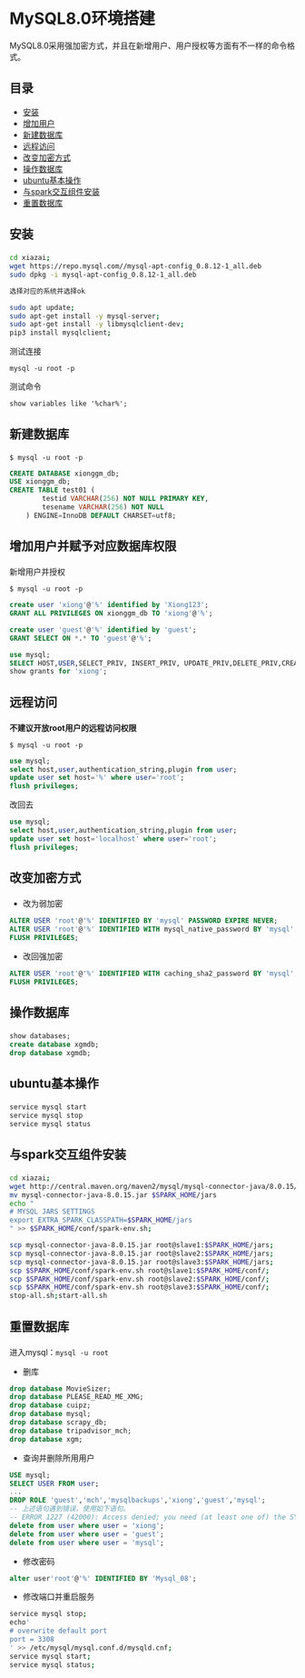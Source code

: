 # MySQL8.0环境搭建

MySQL8.0采用强加密方式，并且在新增用户、用户授权等方面有不一样的命令格式。

## 目录

- [安装](#1)
- [增加用户](#2)
- [新建数据库](#3)
- [远程访问](#4)
- [改变加密方式](#5)
- [操作数据库](#6)
- [ubuntu基本操作](#7)
- [与spark交互组件安装](#8)
- [重置数据库](#9)

## <p id=1>安装

```bash
cd xiazai;
wget https://repo.mysql.com//mysql-apt-config_0.8.12-1_all.deb
sudo dpkg -i mysql-apt-config_0.8.12-1_all.deb

选择对应的系统并选择ok

sudo apt update;
sudo apt-get install -y mysql-server;
sudo apt-get install -y libmysqlclient-dev;
pip3 install mysqlclient;
```

测试连接
```
mysql -u root -p
```

测试命令
```
show variables like '%char%'; 
```


## <p id=3>新建数据库

`$ mysql -u root -p` 

```sql
CREATE DATABASE xionggm_db;
USE xionggm_db;
CREATE TABLE test01 (
        testid VARCHAR(256) NOT NULL PRIMARY KEY,
        tesename VARCHAR(256) NOT NULL       
    ) ENGINE=InnoDB DEFAULT CHARSET=utf8;
```

## <p id=2>增加用户并赋予对应数据库权限

新增用户并授权

`$ mysql -u root -p` 
```sql      
create user 'xiong'@'%' identified by 'Xiong123';
GRANT ALL PRIVILEGES ON xionggm_db TO 'xiong'@'%';

create user 'guest'@'%' identified by 'guest';
GRANT SELECT ON *.* TO 'guest'@'%';

use mysql;
SELECT HOST,USER,SELECT_PRIV, INSERT_PRIV, UPDATE_PRIV,DELETE_PRIV,CREATE_PRIV,DROP_PRIV FROM user;
show grants for 'xiong';

```


## <p id=4>远程访问

**不建议开放root用户的远程访问权限**

`$ mysql -u root -p`
```sql
use mysql;
select host,user,authentication_string,plugin from user;
update user set host='%' where user='root';
flush privileges;
```

改回去
```sql
use mysql;
select host,user,authentication_string,plugin from user;
update user set host='localhost' where user='root';
flush privileges;
```

## <p id=5>改变加密方式

- 改为弱加密

```sql
ALTER USER 'root'@'%' IDENTIFIED BY 'mysql' PASSWORD EXPIRE NEVER;
ALTER USER 'root'@'%' IDENTIFIED WITH mysql_native_password BY 'mysql';
FLUSH PRIVILEGES;
```

- 改回强加密

```sql
ALTER USER 'root'@'%' IDENTIFIED WITH caching_sha2_password BY 'mysql';
FLUSH PRIVILEGES;
```

## <p id=6>操作数据库

```sql
show databases;
create database xgmdb;
drop database xgmdb;
```

## <p id=7>ubuntu基本操作

```bash
service mysql start
service mysql stop
service mysql status
```

## <p id=8>与spark交互组件安装

```bash
cd xiazai;
wget http://central.maven.org/maven2/mysql/mysql-connector-java/8.0.15/mysql-connector-java-8.0.15.jar;
mv mysql-connector-java-8.0.15.jar $SPARK_HOME/jars
echo "
# MYSQL JARS SETTINGS
export EXTRA_SPARK_CLASSPATH=$SPARK_HOME/jars
" >> $SPARK_HOME/conf/spark-env.sh;

scp mysql-connector-java-8.0.15.jar root@slave1:$SPARK_HOME/jars;
scp mysql-connector-java-8.0.15.jar root@slave2:$SPARK_HOME/jars;
scp mysql-connector-java-8.0.15.jar root@slave3:$SPARK_HOME/jars;
scp $SPARK_HOME/conf/spark-env.sh root@slave1:$SPARK_HOME/conf/;
scp $SPARK_HOME/conf/spark-env.sh root@slave2:$SPARK_HOME/conf/;
scp $SPARK_HOME/conf/spark-env.sh root@slave3:$SPARK_HOME/conf/;
stop-all.sh;start-all.sh
```


## <p id=9>重置数据库

进入mysql：`mysql -u root`

- 删库
```sql
drop database MovieSizer;
drop database PLEASE_READ_ME_XMG;
drop database cuipz;
drop database mysql;
drop database scrapy_db;
drop database tripadvisor_mch;
drop database xgm;
```

- 查询并删除所用用户
```sql
USE mysql;
SELECT USER FROM user;
...
DROP ROLE 'guest','mch','mysqlbackups','xiong','guest','mysql';
-- 上述语句遇到错误，使用如下语句。
-- ERROR 1227 (42000): Access denied; you need (at least one of) the SYSTEM_USER privilege(s) for this operation
delete from user where user = 'xiong';
delete from user where user = 'guest';
delete from user where user = 'mysql';
```

- 修改密码
```sql
alter user'root'@'%' IDENTIFIED BY 'Mysql_08'; 
```

- 修改端口并重启服务
```bash
service mysql stop;
echo'
# overwrite default port
port = 3308
' >> /etc/mysql/mysql.conf.d/mysqld.cnf;
service mysql start;
service mysql status;
```
